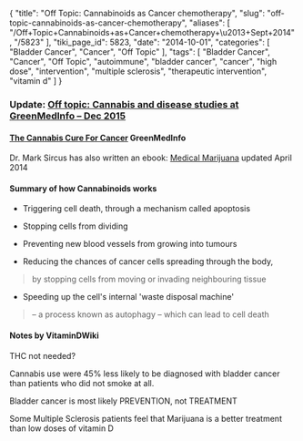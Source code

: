 {
    "title": "Off Topic: Cannabinoids as Cancer chemotherapy",
    "slug": "off-topic-cannabinoids-as-cancer-chemotherapy",
    "aliases": [
        "/Off+Topic+Cannabinoids+as+Cancer+chemotherapy+\u2013+Sept+2014",
        "/5823"
    ],
    "tiki_page_id": 5823,
    "date": "2014-10-01",
    "categories": [
        "Bladder Cancer",
        "Cancer",
        "Off Topic"
    ],
    "tags": [
        "Bladder Cancer",
        "Cancer",
        "Off Topic",
        "autoimmune",
        "bladder cancer",
        "cancer",
        "high dose",
        "intervention",
        "multiple sclerosis",
        "therapeutic intervention",
        "vitamin d"
    ]
}


### Update: [Off topic: Cannabis and disease studies at GreenMedInfo – Dec 2015](/posts/off-topic-cannabis-and-disease-studies-at-greenmedinfo)

#### [The Cannabis Cure For Cancer](http://www.greenmedinfo.com/blog/cannabis-cure-cancer%20) GreenMedInfo

Dr. Mark Sircus has also written an ebook: [Medical Marijuana](http://drsircus.com/books/e-book/medical-marijuana/%20)  updated April 2014

#### Summary of how Cannabinoids works

* Triggering cell death, through a mechanism called apoptosis

* Stopping cells from dividing

* Preventing new blood vessels from growing into tumours

* Reducing the chances of cancer cells spreading through the body, 

> by stopping cells from moving or invading neighbouring tissue

* Speeding up the cell's internal 'waste disposal machine' 

> – a process known as autophagy – which can lead to cell death

#### Notes by VitaminDWiki

THC not needed?

Cannabis use were 45% less likely to be diagnosed with bladder cancer than patients who did not smoke at all.

Bladder cancer is most likely PREVENTION, not TREATMENT

Some Multiple Sclerosis patients feel that Marijuana is a better treatment than low doses of vitamin D